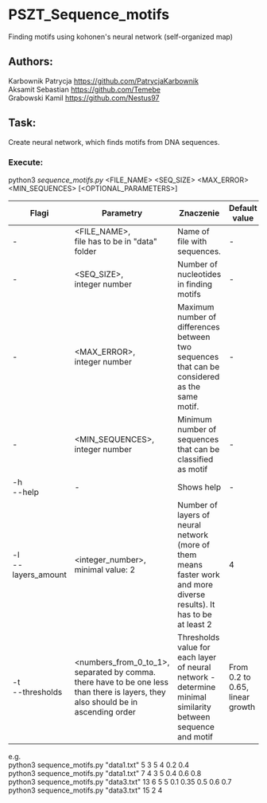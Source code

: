 # PSZT_Sequence_motifs
Finding motifs using kohonen's neural network (self-organized map)

## Authors:
Karbownik Patrycja https://github.com/PatrycjaKarbownik <br>
Aksamit Sebastian https://github.com/Temebe <br>
Grabowski Kamil https://github.com/Nestus97

## Task:
Create neural network, which finds motifs from DNA sequences.

### Execute:
python3 *sequence_motifs.py* <FILE_NAME> <SEQ_SIZE> <MAX_ERROR> <MIN_SEQUENCES> [<OPTIONAL_PARAMETERS>]

| Flagi | Parametry | Znaczenie | Default value |
| ------ | ------ | ------ | ------ |
|-|<FILE_NAME>,<br> file has to be in "data" folder| Name of file with sequences.| - |
|-|<SEQ_SIZE>,<br> integer number | Number of nucleotides in finding motifs | - |
|-|<MAX_ERROR>,<br> integer number | Maximum number of differences between two sequences that can be considered as the same motif. | - |
|-|<MIN_SEQUENCES>,<br> integer number | Minimum number of sequences that can be classified as motif | - |
| -h<br>--help| - | Shows help | - |
| -l<br>--layers_amount | <integer_number>,<br>minimal value: 2 | Number of layers of neural network (more of them means faster work and more diverse results). It has to be at least 2 | 4 |
| -t<br>--thresholds | <numbers_from_0_to_1>,<br>separated by comma. there have to be one less than there is layers, they also should be in ascending order |  Thresholds value for each layer of neural network - determine minimal similarity between sequence and motif | From 0.2 to 0.65, linear growth |

e.g. <br>
python3 sequence_motifs.py "data1.txt" 5 3 5 4 0.2 0.4 <br>
python3 sequence_motifs.py "data1.txt" 7 4 3 5 0.4 0.6 0.8 <br>
python3 sequence_motifs.py "data3.txt" 13 6 5 5 0.1 0.35 0.5 0.6 0.7 <br>
python3 sequence_motifs.py "data3.txt" 15 2 4 <br>
